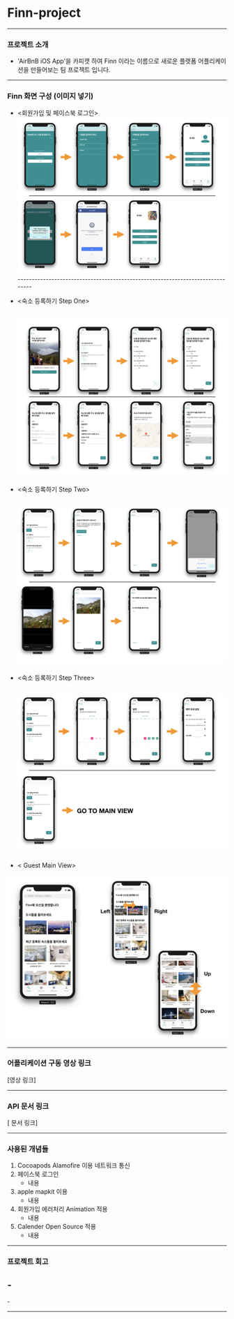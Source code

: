 Finn-project
============

---

### 프로젝트 소개

-	'AirBnB iOS App'을 카피캣 하여 Finn 이라는 이름으로 새로운 플랫폼 어플리케이션을 만들어보는 팀 프로젝트 입니다.<br>

---

### Finn 화면 구성 (이미지 넣기)

-	<회원가입 및 페이스북 로그인> ![for_readme.001](/assets/for_readme.001.png)<br> -------------------------------------------------------------------------------
-	<숙소 등록하기 Step One>

	![for_readme.002](/assets/for_readme.002.png)<br>
	-------------------------------------------------

-	<숙소 등록하기 Step Two>

	![for_readme.003](/assets/for_readme.003.png)<br>
	-------------------------------------------------

-	<숙소 등록하기 Step Three>

	![for_readme.004](/assets/for_readme.004.png)<br>
	-------------------------------------------------

-	< Guest Main View>

![for_readme.005](/assets/for_readme.005_yv5gg9o22.png)<br>

---

### 어플리케이션 구동 영상 링크

[영상 링크]

---

### API 문서 링크

[ 문서 링크]

---

### 사용된 개념들

1.	Cocoapods Alamofire 이용 네트워크 통신 <br>
2.	페이스북 로그인
	-	내용<br>
3.	apple mapkit 이용
	-	내용<br>
4.	회원가입 에러처리 Animation 적용
	-	내용<br>
5.	Calender Open Source 적용
	-	내용

---

### 프로젝트 회고

\-
--

\-

---
